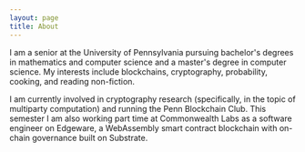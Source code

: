 ```yaml
---
layout: page
title: About
---
```


I am a senior at the University of Pennsylvania pursuing bachelor's degrees in mathematics and computer science and a master's degree in computer science. My interests include blockchains, cryptography, probability, cooking, and reading non-fiction. 

I am currently involved in cryptography research (specifically, in the topic of multiparty computation) and running the Penn Blockchain Club. This semester I am also working part time at Commonwealth Labs as a software engineer on Edgeware, a WebAssembly smart contract blockchain with on-chain governance built on Substrate.
